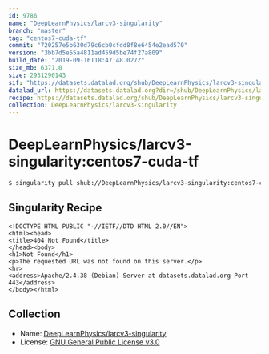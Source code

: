 ```yaml
---
id: 9786
name: "DeepLearnPhysics/larcv3-singularity"
branch: "master"
tag: "centos7-cuda-tf"
commit: "720257e5b630d79c6cb0cfdd8f8e6454e2ead570"
version: "3bb7d5e55a4811ad459d5be74f27a809"
build_date: "2019-09-16T18:47:48.027Z"
size_mb: 6371.0
size: 2931290143
sif: "https://datasets.datalad.org/shub/DeepLearnPhysics/larcv3-singularity/centos7-cuda-tf/2019-09-16-720257e5-3bb7d5e5/3bb7d5e55a4811ad459d5be74f27a809.sif"
datalad_url: https://datasets.datalad.org?dir=/shub/DeepLearnPhysics/larcv3-singularity/centos7-cuda-tf/2019-09-16-720257e5-3bb7d5e5/
recipe: https://datasets.datalad.org/shub/DeepLearnPhysics/larcv3-singularity/centos7-cuda-tf/2019-09-16-720257e5-3bb7d5e5/Singularity
collection: DeepLearnPhysics/larcv3-singularity
---
```


# DeepLearnPhysics/larcv3-singularity:centos7-cuda-tf

```bash
$ singularity pull shub://DeepLearnPhysics/larcv3-singularity:centos7-cuda-tf
```

## Singularity Recipe

```singularity
<!DOCTYPE HTML PUBLIC "-//IETF//DTD HTML 2.0//EN">
<html><head>
<title>404 Not Found</title>
</head><body>
<h1>Not Found</h1>
<p>The requested URL was not found on this server.</p>
<hr>
<address>Apache/2.4.38 (Debian) Server at datasets.datalad.org Port 443</address>
</body></html>
```

## Collection

 - Name: [DeepLearnPhysics/larcv3-singularity](https://github.com/DeepLearnPhysics/larcv3-singularity)
 - License: [GNU General Public License v3.0](https://api.github.com/licenses/gpl-3.0)

